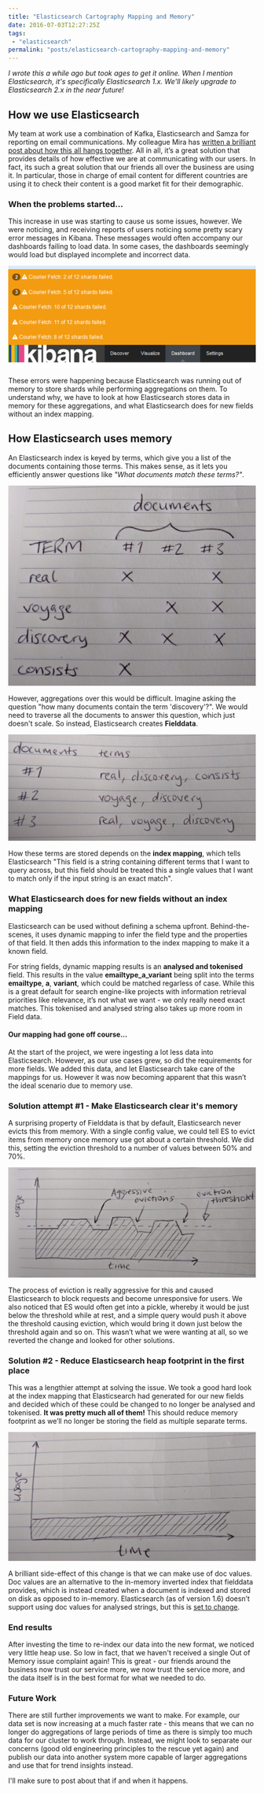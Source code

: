 ```yaml
---
title: "Elasticsearch Cartography Mapping and Memory"
date: 2016-07-03T12:27:25Z
tags:
 - "elasticsearch"
permalink: "posts/elasticsearch-cartography-mapping-and-memory"
---
```



*I wrote this a while ago but took ages to get it online. When I mention Elasticsearch, it's specifically Elasticsearch 1.x. We'll likely upgrade to Elasticsearch 2.x in the near future!*


## How we use Elasticsearch

My team at work use a combination of Kafka, Elasticsearch and Samza for reporting on email communications. My colleague Mira has [written a brilliant post about how this all hangs together](http://blog.mirajavora.com/sendgrid-webhooks-reporting/). All in all, it’s a great solution that provides details of how effective we are at communicating with our users. In fact, its such a great solution that our friends all over the business are using it. In particular, those in charge of email content for different countries are using it to check their content is a good market fit for their demographic.


### When the problems started...
This increase in use was starting to cause us some issues, however. We were noticing, and receiving reports of users noticing some pretty scary error messages in Kibana. These messages would often accompany our dashboards failing to load data. In some cases, the dashboards seemingly would load but displayed incomplete and incorrect data. 

![Uh oh, a thing is totally broken](/assets/images/elasticsearch-cartography-mapping-and-memory/ES_memory_error.png)


These errors were happening because Elasticsearch was running out of memory to store shards while performing aggregations on them. To understand why, we have to look at how Elasticsearch stores data in memory for these aggregations, and what Elasticsearch does for new fields without an index mapping.


## How Elasticsearch uses memory

An Elasticsearch index is keyed by terms, which give you a list of the documents containing those terms. This makes sense, as it lets you efficiently answer questions like *"What documents match these terms?"*.

![An Elasticsearch index](/assets/images/elasticsearch-cartography-mapping-and-memory/ES_index.jpg)

However, aggregations over this would be difficult. Imagine asking the question "how many documents contain the term 'discovery'?". We would need to traverse all the documents to answer this question, which just doesn't scale. So instead, Elasticsearch creates **Fielddata**.

![Now we can answer those aggregation questions easily!](/assets/images/elasticsearch-cartography-mapping-and-memory/ES_fielddata.jpg)

How these terms are stored depends on the **index mapping**, which tells Elasticsearch "This field is a string containing different terms that I want to query across, but this field should be treated this a single values that I want to match only if the input string is an exact match".


### What Elasticsearch does for new fields without an index mapping

Elasticsearch can be used without defining a schema upfront. Behind-the-scenes, it uses dynamic mapping to infer the field type and the properties of that field. It then adds this information to the index mapping to make it a known field. 

For string fields, dynamic mapping results is an **analysed and tokenised** field. This results in the value **emailtype\_a\_variant** being split into the terms **emailtype**, **a**, **variant**, which could be matched regarless of case. While this is a great default for search engine-like projects with information retrieval priorities like relevance, it’s not what we want - we only really need exact matches. This tokenised and analysed string also takes up more room in Field data.
 

#### Our mapping had gone off course...
 At the start of the project, we were ingesting a lot less data into Elasticsearch. However, as our use cases grew, so did the requirements for more fields. We added this data, and let Elasticsearch take care of the mappings for us. However it was now becoming apparent that this wasn’t the ideal scenario due to memory use. 




### Solution attempt #1 - Make Elasticsearch clear it's memory

A surprising property of Fielddata is that by default, Elasticsearch never evicts this from memory. With a single config value, we could tell ES to evict items from memory once memory use got about a certain threshold. We did this, setting the eviction threshold to a number of values between 50% and 70%. 

![Elasticsearch memory usage over time](/assets/images/elasticsearch-cartography-mapping-and-memory/ES_memory_usage_over_time-orig.jpg)

The process of eviction is really aggressive for this and caused Elasticsearch to block requests and become unresponsive for users. We also noticed that ES would often get into a pickle, whereby it would be just below the threshold while at rest, and a simple query would push it above the threshold causing eviction, which would bring it down just below the threshold again and so on. This wasn’t what we were wanting at all, so we reverted the change and looked for other solutions.



### Solution #2 - Reduce Elasticsearch heap footprint in the first place

This was a lengthier attempt at solving the issue. We took a good hard look at the index mapping that Elasticsearch had generated for our new fields and decided which of these could be changed to no longer be analysed and tokenised. **It was pretty much all of them!** This should reduce memory footprint as we’ll no longer be storing the field as multiple separate terms.

![Memory use after the mapping change](/assets/images/elasticsearch-cartography-mapping-and-memory/ES_better_memory_profile.jpg)

A brilliant side-effect of this change is that we can make use of doc values. Doc values are an alternative to the in-memory inverted index that fielddata provides, which is instead created when a document is indexed and stored on disk as opposed to in-memory. Elasticsearch (as of version 1.6) doesn’t support using doc values for analysed strings, but this is [set to change](https://github.com/elastic/elasticsearch/issues/12394). 


### End results

After investing the time to re-index our data into the new format, we noticed very little heap use. So low in fact, that we haven't received a single Out of Memory issue complaint again! This is great - our friends around the business now trust our service more, we now trust the service more, and the data itself is in the best format for what we needed to do. 

### Future Work

There are still further improvements we want to make. For example, our data set is now increasing at a much faster rate - this means that we can no longer do aggregations of large periods of time as there is simply too much data for our cluster to work through. Instead, we might look to separate our concerns (good old engineering principles to the rescue yet again) and publish our data into another system more capable of larger aggregations and use that for trend insights instead. 

I'll make sure to post about that if and when it happens.


